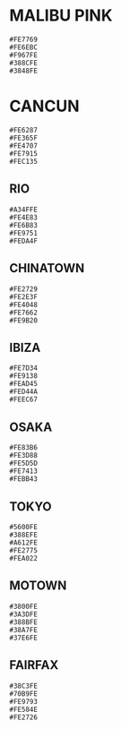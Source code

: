 # MALIBU PINK

    #FE7769
    #FE6EBC
    #F967FE
    #388CFE
    #3848FE

# CANCUN

    #FE6287
    #FE365F
    #FE4707
    #FE7915
    #FEC135

## RIO

    #A34FFE
    #FE4E83
    #FE6B83
    #FE9751
    #FEDA4F

## CHINATOWN

    #FE2729
    #FE2E3F
    #FE4048
    #FE7662
    #FE9B20

## IBIZA

    #FE7D34
    #FE9138
    #FEAD45
    #FED44A
    #FEEC67

## OSAKA

    #FE83B6
    #FE3D88
    #FE5D5D
    #FE7413
    #FEBB43

## TOKYO

    #5600FE
    #388EFE
    #A612FE
    #FE2775
    #FEA022

## MOTOWN

    #3800FE
    #3A3DFE
    #388BFE
    #38A7FE
    #37E6FE

## FAIRFAX

    #38C3FE
    #70B9FE
    #FE9793
    #FE584E
    #FE2726